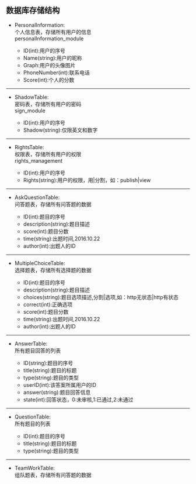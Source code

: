 ## 数据库存储结构
+ PersonalInformation:  
个人信息表，存储所有用户的信息  
personalInformation_module

  + ID(int):用户的序号
  + Name(string):用户的昵称
  + Graph:用户的头像图片
  + PhoneNumber(int):联系电话
  + Score(int):个人的分数

---

+ ShadowTable:  
密码表，存储所有用户的密码  
sign_module


  + ID(int):用户的序号
  + Shadow(string):仅限英文和数字

---

+ RightsTable:  
权限表，存储所有用户的权限  
rights_management

  + ID(int):用户的序号
  + Rights(string):用户的权限，用|分割，如：publish|view

---

+ AskQuestionTable:  
问答题表，存储所有问答题的数据

  + ID(int):题目的序号
  + description(string):题目描述
  + score(int):题目分数
  + time(string):出题时间,2016.10.22
  + author(int):出题人的ID

---

+ MultipleChoiceTable:  
选择题表，存储所有选择题的数据

  + ID(int):题目的序号
  + description(string):题目描述
  + choices(string):题目选项描述,分割|选项,如：http无状态|http有状态
  + correct(int):正确选项
  + score(int):题目分数
  + time(string):出题时间,2016.10.22
  + author(int):出题人的ID

---

+ AnswerTable:  
所有题目回答的列表

  + ID(string):题目的序号
  + title(string):题目的标题
  + type(string):题目的类型
  + userID(int):该答案所属用户的ID
  + answer(string):题目回答信息
  + state(int):回答状态，0:未审核,1:已通过,2:未通过

---

+ QuestionTable:  
所有题目的列表

  + ID(int):题目的序号
  + title(string):题目的标题
  + type(string):题目的类型

---

+ TeamWorkTable:  
组队题表，存储所有问答题的数据
